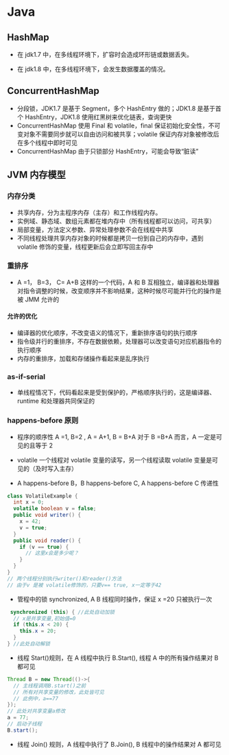 # Java

## HashMap

- 在 jdk1.7 中，在多线程环境下，扩容时会造成环形链或数据丢失。

- 在 jdk1.8 中，在多线程环境下，会发生数据覆盖的情况。

## ConcurrentHashMap

- 分段锁，JDK1.7 是基于 Segment，多个 HashEntry 做的；JDK1.8 是基于首个 HashEntry，JDK1.8 使用红黑树来优化链表，查询更快
- ConcurrentHashMap 使用 Final 和 volatile，final 保证初始化安全性，不可变对象不需要同步就可以自由访问和被共享；volatile 保证内存对象被修改后在多个线程中即时可见
- ConcurrentHashMap 由于只锁部分 HashEntry，可能会导致“脏读”

## JVM 内存模型

### 内存分类

- 共享内存，分为主程序内存（主存）和工作线程内存。
- 实例域、静态域、数组元素都在堆内存中（所有线程都可以访问，可共享）
- 局部变量，方法定义参数、异常处理参数不会在线程中共享
- 不同线程处理共享内存对象的时候都是拷贝一份到自己的内存中，遇到 volatile 修饰的变量，线程更新后会立即写回主存中

### 重排序

- A =1， B=3， C= A+B 这样的一个代码，A 和 B 互相独立，编译器和处理器对指令调整的时候，改变顺序并不影响结果，这种时候尽可能并行化的操作是被 JMM 允许的

#### 允许的优化

- 编译器的优化顺序，不改变语义的情况下，重新排序语句的执行顺序
- 指令级并行的重排序，不存在数据依赖，处理器可以改变语句对应机器指令的执行顺序
- 内存的重排序，加载和存储操作看起来是乱序执行

### as-if-serial

- 单线程情况下，代码看起来是受到保护的，严格顺序执行的，这是编译器、runtime 和处理器共同保证的

### happens-before 原则

- 程序的顺序性 A =1, B=2 , A = A+1, B = B+A 对于 B =B+A 而言，A 一定是可见的且等于 2

- volatile 一个线程对 volatile 变量的读写，另一个线程读取 volatile 变量是可见的（及时写入主存）

- A happens-before B，B happens-before C, A happens-before C 传递性

```Java
class VolatileExample {
  int x = 0;
  volatile boolean v = false;
  public void writer() {
    x = 42;
    v = true;
  }
  public void reader() {
    if (v == true) {
      // 这里x会是多少呢？
    }
  }
}
// 两个线程分别执行writer()和reader()方法
// 由于v 是被 volatile修饰的，只要v== true, x一定等于42
```

- 管程中的锁 synchronized, A B 线程同时操作，保证 x =20 只被执行一次

```Java
 synchronized (this) { //此处自动加锁
  // x是共享变量,初始值=0
  if (this.x < 20) {
    this.x = 20;
  }
} //此处自动解锁
```

- 线程 Start()规则，在 A 线程中执行 B.Start(), 线程 A 中的所有操作结果对 B 都可见

```java
Thread B = new Thread(()->{
  // 主线程调用B.start()之前
  // 所有对共享变量的修改，此处皆可见
  // 此例中，a==77
});
// 此处对共享变量a修改
a = 77;
// 启动子线程
B.start();
```

- 线程 Join() 规则，A 线程中执行了 B.Join(), B 线程中的操作结果对 A 都可见
